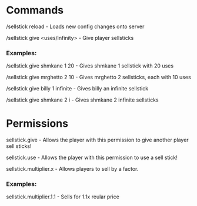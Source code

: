 # Commands
/sellstick reload - Loads new config changes onto server

/sellstick give <name> <amount> <uses/infinity> - Give player sellsticks

### Examples:
/sellstick give shmkane 1 20 - Gives shmkane 1 sellstick with 20 uses

/sellstick give mrghetto 2 10 - Gives mrghetto 2 sellsticks, each with 10 uses

/sellstick give billy 1 infinite - Gives billy an infinite sellstick

/sellstick give shmkane 2 i - Gives shmkane 2 infinite sellsticks

# Permissions
sellstick.give - Allows the player with this permission to give another player sell sticks!

sellstick.use - Allows the player with this permission to use a sell stick!

sellstick.multiplier.x - Allows players to sell by a factor.

### Examples:
sellstick.multiplier.1.1 - Sells for 1.1x reular price
